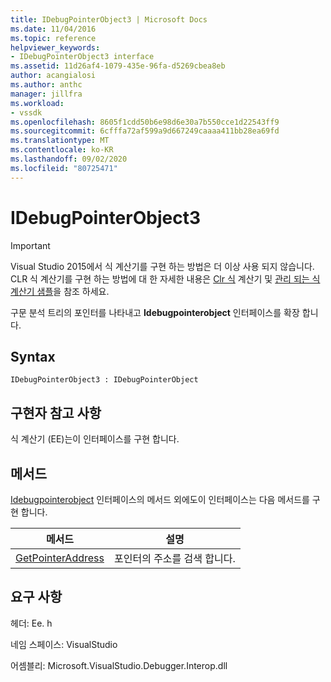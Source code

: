 ```yaml
---
title: IDebugPointerObject3 | Microsoft Docs
ms.date: 11/04/2016
ms.topic: reference
helpviewer_keywords:
- IDebugPointerObject3 interface
ms.assetid: 11d26af4-1079-435e-96fa-d5269cbea8eb
author: acangialosi
ms.author: anthc
manager: jillfra
ms.workload:
- vssdk
ms.openlocfilehash: 8605f1cdd50b6e98d6e30a7b550cce1d22543ff9
ms.sourcegitcommit: 6cfffa72af599a9d667249caaaa411bb28ea69fd
ms.translationtype: MT
ms.contentlocale: ko-KR
ms.lasthandoff: 09/02/2020
ms.locfileid: "80725471"
---
```

# <a name="idebugpointerobject3"></a>IDebugPointerObject3
> [!IMPORTANT]
> Visual Studio 2015에서 식 계산기를 구현 하는 방법은 더 이상 사용 되지 않습니다. CLR 식 계산기를 구현 하는 방법에 대 한 자세한 내용은 [Clr 식](https://github.com/Microsoft/ConcordExtensibilitySamples/wiki/CLR-Expression-Evaluators) 계산기 및 [관리 되는 식 계산기 샘플](https://github.com/Microsoft/ConcordExtensibilitySamples/wiki/Managed-Expression-Evaluator-Sample)을 참조 하세요.

 구문 분석 트리의 포인터를 나타내고 **Idebugpointerobject** 인터페이스를 확장 합니다.

## <a name="syntax"></a>Syntax

```
IDebugPointerObject3 : IDebugPointerObject
```

## <a name="notes-for-implementers"></a>구현자 참고 사항
 식 계산기 (EE)는이 인터페이스를 구현 합니다.

## <a name="methods"></a>메서드
 [Idebugpointerobject](../../../extensibility/debugger/reference/idebugpointerobject.md) 인터페이스의 메서드 외에도이 인터페이스는 다음 메서드를 구현 합니다.

|메서드|설명|
|------------|-----------------|
|[GetPointerAddress](../../../extensibility/debugger/reference/idebugpointerobject3-getpointeraddress.md)|포인터의 주소를 검색 합니다.|

## <a name="requirements"></a>요구 사항
 헤더: Ee. h

 네임 스페이스: VisualStudio

 어셈블리: Microsoft.VisualStudio.Debugger.Interop.dll
